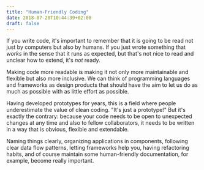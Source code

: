 ```yaml
---
title: "Human-Friendly Coding"
date: 2018-07-20T10:44:39+02:00
draft: false
---
```


If you write code, it's important to remember that it is going to be read not just by computers but also by humans. If you just wrote something that _works_ in the sense that it runs as expected, but that's not nice to read and unclear how to extend, it's _not_ ready.

Making code more readable is making it not only more maintainable and flexible but also more inclusive. We can think of programming languages and frameworks as design products that should have the aim to let us do as much as possible with as little effort as possible.

Having developed prototypes for years, this is a field where people underestimate the value of clean coding. "It's just a prototype!" But it's exactly the contrary: because your code needs to be open to unexpected changes at any time and also to fellow collaborators, it needs to be written in a way that is obvious, flexible and extendable.

Naming things clearly, organizing applications in components, following clear data flow patterns, letting frameworks help you, having refactoring habits, and of course maintain some human-friendly documentation, for example, become really important.
